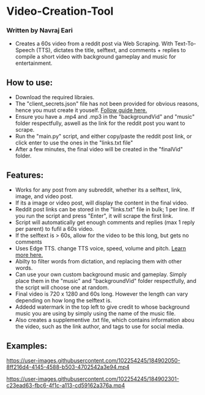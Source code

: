 # Video-Creation-Tool
### Written by Navraj Eari

- Creates a 60s video from a reddit post via Web Scraping. With Text-To-Speech (TTS), dictates the title, selftext, and comments + replies to compile a short video with background gameplay and music for entertainment.

## How to use:
- Download the required libraies.
- The "client_secrets.json" file has not been provided for obvious reasons, hence you must create it youself. [Follow guide here.](https://www.geeksforgeeks.org/how-to-get-client_id-and-client_secret-for-python-reddit-api-registration/)
- Ensure you have a .mp4 and .mp3 in the "backgroundVid" and "music" folder respectfully, aswell as the link for the reddit post you want to scrape.
- Run the "main.py" script, and either copy/paste the reddit post link, or click enter to use the ones in the "links.txt file"
- After a few minutes, the final video will be created in the "finalVid" folder.

## Features:
- Works for any post from any subreddit, whether its a selftext, link, image, and video post.
- If its a image or video post, will display the content in the final video.
- Reddit post links can be stored in the "links.txt" file in bulk; 1 per line. If you run the script and press "Enter", it will scrape the first link.
- Script will automatically get enough comments and replies (max 1 reply per parent) to fufil a 60s video.
- If the selftext is > 60s, allow for the video to be this long, but gets no comments
- Uses Edge TTS. change TTS voice, speed, volume and pitch. [Learn more here.](https://github.com/rany2/edge-tts)
- Abilty to filter words from dictation, and replacing them with other words.
- Can use your own custom background music and gameplay. Simply place them in the "music" and "backgroundVid" folder respectfully, and the script will choose one at random.
- Final video is 720 x 1280 and 60s long. However the length can vary depending on how long the selftext is.
- Addedd watermark in the top left to give credit to whose background music you are using by simply using the name of the music file.
- Also creates a supplementive .txt file, which contains information abou the video, such as the link author, and tags to use for social media. 

## Examples:
https://user-images.githubusercontent.com/102254245/184902050-8ff216d4-4145-4588-b503-4702542a3e94.mp4

https://user-images.githubusercontent.com/102254245/184902301-c23ead63-fbc6-4f1c-a113-cd59162a376a.mp4
